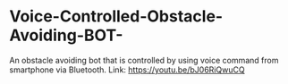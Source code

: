# Voice-Controlled-Obstacle-Avoiding-BOT-
An obstacle avoiding bot that is controlled by using voice command from smartphone via Bluetooth.  Link: https://youtu.be/bJ06RiQwuCQ
